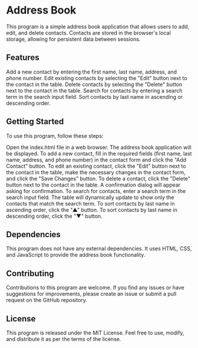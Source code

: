 # Address Book
This program is a simple address book application that allows users to add, edit, and delete contacts. Contacts are stored in the browser's local storage, allowing for persistent data between sessions.

## Features
Add a new contact by entering the first name, last name, address, and phone number.
Edit existing contacts by selecting the "Edit" button next to the contact in the table.
Delete contacts by selecting the "Delete" button next to the contact in the table.
Search for contacts by entering a search term in the search input field.
Sort contacts by last name in ascending or descending order.
## Getting Started
To use this program, follow these steps:

Open the index.html file in a web browser.
The address book application will be displayed.
To add a new contact, fill in the required fields (first name, last name, address, and phone number) in the contact form and click the "Add Contact" button.
To edit an existing contact, click the "Edit" button next to the contact in the table, make the necessary changes in the contact form, and click the "Save Changes" button.
To delete a contact, click the "Delete" button next to the contact in the table. A confirmation dialog will appear asking for confirmation.
To search for contacts, enter a search term in the search input field. The table will dynamically update to show only the contacts that match the search term.
To sort contacts by last name in ascending order, click the "▲" button.
To sort contacts by last name in descending order, click the "▼" button.
## Dependencies
This program does not have any external dependencies. It uses HTML, CSS, and JavaScript to provide the address book functionality.

## Contributing
Contributions to this program are welcome. If you find any issues or have suggestions for improvements, please create an issue or submit a pull request on the GitHub repository.

## License
This program is released under the MIT License. Feel free to use, modify, and distribute it as per the terms of the license.
